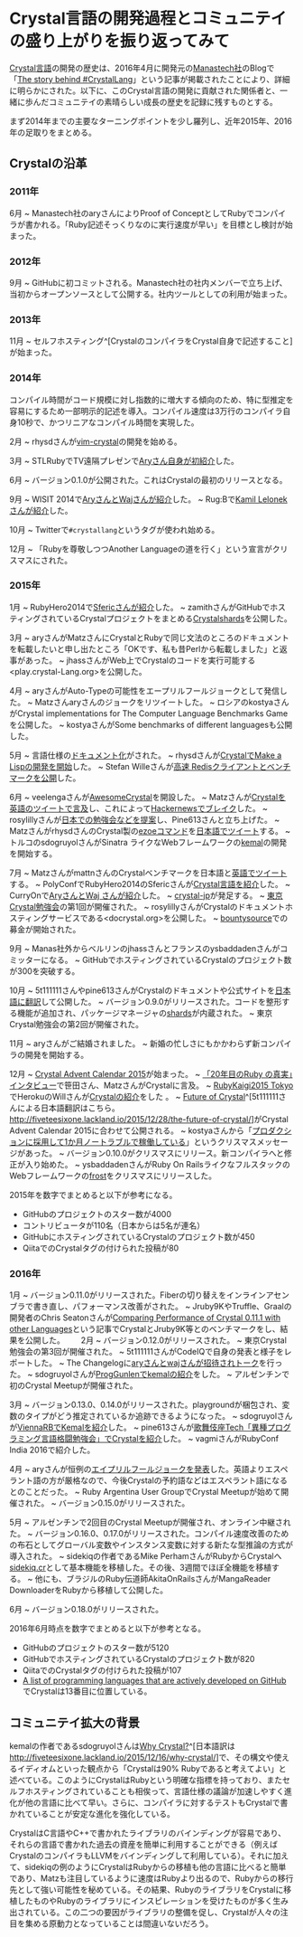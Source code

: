 # Crystal言語の開発過程とコミュニテイの盛り上がりを振り返ってみて

[Crystal言語](http://crystal-lang.org/)の開発の歴史は、2016年4月に開発元の[Manastech社](http://manas.com.ar/)のBlogで「[The story behind #CrystalLang](http://manas.com.ar/blog/2016/04/01/the-story-behind-crystal.html)」という記事が掲載されたことにより、詳細に明らかにされた。以下に、このCrystal言語の開発に貢献された関係者と、一緒に歩んだコミュニテイの素晴らしい成長の歴史を記録に残すものとする。

まず2014年までの主要なターニングポイントを少し羅列し、近年2015年、2016年の足取りをまとめる。

## Crystalの沿革

### 2011年

6月
  ~ Manastech社のaryさんによりProof of ConceptとしてRubyでコンパイラが書かれる。「Ruby記述そっくりなのに実行速度が早い」を目標とし検討が始まった。

### 2012年

9月
  ~ GitHubに初コミットされる。Manastech社の社内メンバーで立ち上げ、当初からオープンソースとして公開する。社内ツールとしての利用が始まった。

### 2013年

11月
  ~ セルフホスティング^[CrystalのコンパイラをCrystal自身で記述すること]が始まった。

### 2014年

コンパイル時間がコード規模に対し指数的に増大する傾向のため、特に型推定を容易にするため一部明示的記述を導入。コンパイル速度は3万行のコンパイラ自身10秒で、かつリニアなコンパイル時間を実現した。

2月
  ~ rhysdさんが[vim-crystal](https://github.com/rhysd/vim-crystal)の開発を始める。

3月
  ~ STLRubyでTV遠隔プレゼンで[Aryさん自身が初紹介](https://www.youtube.com/watch?v=8BdLttM26V0)した。

6月
  ~ バージョン0.1.0が公開された。これはCrystalの最初のリリースとなる。

9月
  ~ WISIT 2014で[AryさんとWajさんが紹介](https://www.youtube.com/watch?v=XGJh6rNAYfs)した。
  ~ Rug:Bで[Kamil Lelonekさんが紹介](http://www.slideshare.net/squixy/crystal-45694037)した。

10月
  ~ Twitterで`#crystallang`というタグが使われ始める。

12月
  ~ 「Rubyを尊敬しつつAnother Languageの道を行く」という宣言がクリスマスにされた。

### 2015年

1月
  ~ RubyHero2014で[Sfericさんが紹介](http://www.meetup.com/Strange-Group-Berlin/events/219492917/)した。
  ~ zamithさんがGitHubでホスティングされているCrystalプロジェクトをまとめる[Crystalshards](https://crystalshards.herokuapp.com/)を公開した。

3月
  ~ aryさんがMatzさんにCrystalとRubyで同じ文法のところのドキュメントを転載したいと申し出たところ「OKです、私も昔Perlから転載しました」と返事があった。
  ~ jhassさんがWeb上でCrystalのコードを実行可能する<play.crystal-Lang.org>を公開した。

4月
  ~ aryさんがAuto-Typeの可能性をエープリルフールジョークとして発信した。
  ~ Matzさんaryさんのジョークをリツイートした。
  ~ ロシアのkostyaさんがCrystal implementations for The Computer Language Benchmarks Gameを公開した。
  ~ kostyaさんがSome benchmarks of different languagesも公開した。

5月
  ~ 言語仕様の[ドキュメント化](http://crystal-lang.org/docs/)がされた。
  ~ rhysdさんが[CrystalでMake a Lispの開発を開始](http://rhysd.hatenablog.com/entry/2015/06/11/212141)した。
  ~ Stefan Willeさんが[高速 Redisクライアントとベンチマークを公開](http://www.stefanwille.com/2015/05/redis-clients-crystal-vs-ruby-vs-c-vs-go/)した。

6月
  ~ veelengaさんが[AwesomeCrystal](http://awesome-crystal.com/)を開設した。
  ~ Matzさんが[Crystalを英語のツイートで言及](https://twitter.com/matz_translated/status/610842797587976192)し、これによって[Hackernewsでブレイク](https://news.ycombinator.com/item?id=9669166)した。
  ~ rosylillyさんが[日本での勉強会などを提案](https://twitter.com/rosylilly/status/607543840052895744)し、Pine613さんと立ち上げた。
  ~ MatzさんがrhysdさんのCrystal製の[ezoeコマンド](https://github.com/rhysd/ezoe)を[日本語でツイート](https://twitter.com/yukihiro_matz/status/610842781091672064)する。
  ~ トルコのsdogruyolさんがSinatra ライクなWebフレームワークの[kemal](http://serdardogruyol.com/kemal/)の開発を開始する。

7月
  ~ MatzさんがmattnさんのCrystalベンチマークを日本語と[英語でツイート](https://twitter.com/matz_translated/status/611364736198967297)する。
  ~ PolyConfでRubyHero2014のSfericさんが[Crystal言語を紹介](https://www.youtube.com/watch?v=Ysm4IU4aWoQ)した。
  ~ CurryOnで[AryさんとWaj さんが紹介](http://2015.ecoop.org/event/curryon-crystal-a-programming-language-for-humans-and-computers)した。
  ~ [crystal-jp](http://crystal.connpass.com/)が発足する。
  ~ [東京Crystal勉強会](http://crystal.connpass.com/)の第1回が開催された。
  ~ rosylillyさんがCrystalのドキュメントホスティングサービスである<docrystal.org>を公開した。
  ~ [bountysource](https://salt.bountysource.com/teams/crystal-lang)での募金が開始された。

9月
  ~ Manas社外からベルリンのjhassさんとフランスのysbaddadenさんがコミッターになる。
  ~ GitHubでホスティングされているCrystalのプロジェクト数が300を突破する。

10月
  ~ 5t111111さんやpine613さんがCrystalのドキュメントや公式サイトを[日本語に翻訳](http://ja.crystal-lang.org)して公開した。
  ~ バージョン0.9.0がリリースされた。コードを整形する機能が追加され、パッケージマネージャの[shards](https://github.com/crystal-lang/shards)が内蔵された。
  ~ 東京Crystal勉強会の第2回が開催された。

11月
  ~ aryさんがご結婚されました。
  ~ 新婚の忙しさにもかかわらず新コンパイラの開発を開始する。

12月
  ~ [Crystal Advent Calendar 2015](http://www.adventar.org/calendars/800)が始まった。
  ~ [「20年目のRuby の真実」インタビュー](http://www.ipsj.or.jp/magazine/ruby.html)で笹田さん、MatzさんがCrystalに言及。
  ~ [RubyKaigi2015 Tokyo](http://rubykaigi.org/2015)でHerokuのWillさんが[Crystalの紹介](http://rubykaigi.org/2015/presentations/leinweber)をした 。
  ~ [Future of Crystal](http://crystal-lang.org/2015/12/24/the-future-of-crystal.html)^[5t111111さんによる日本語翻訳はこちら。<http://fiveteesixone.lackland.io/2015/12/28/the-future-of-crystal/>]がCrystal Advent Calendar 2015に合わせて公開される。
  ~ kostyaさんから「[プロダクションに採用して1か月ノートラブルで稼働している](https://groups.google.com/forum/?fromgroups#!topic/crystal-lang/fXTAMilSo_Q)」というクリスマスメッセージがあった。
  ~ バージョン0.10.0がクリスマスにリリース。新コンパイラへと修正が入り始めた。
  ~ ysbaddadenさんがRuby On RailsライクなフルスタックのWebフレームワークの[frost](https://github.com/ysbaddaden/frost)をクリスマスにリリースした。

2015年を数字でまとめると以下が参考になる。

  - GitHubのプロジェクトのスター数が4000
  - コントリビュータが110名（日本からは5名が連名）
  - GitHubにホスティングされているCrystalのプロジェクト数が450
  - QiitaでのCrystalタグの付けられた投稿が80

### 2016年

1月
  ~ バージョン0.11.0がリリースされた。Fiberの切り替えをインラインアセンブラで書き直し、パフォーマンス改善がされた。
  ~ Jruby9KやTruffle、Graalの開発者のChris Seatonさんが[Comparing Performance of Crystal 0.11.1 with other Languages](http://stefan-marr.de/downloads/crystal.html)という記事でCrystalとJruby9K等とのベンチマークをし、結果を公開した。　
　
2月
  ~ バージョン0.12.0がリリースされた。
  ~ 東京Crystal勉強会の第3回が開催された。
  ~ 5t111111さんがCodeIQで自身の発表と様子をレポートした。
  ~ The Changelogに[aryさんとwajさんが招待されトーク](https://changelog.com/192/)を行った。
  ~ sdogruyolさんが[ProgGunlenでkemalの紹介](http://slides.com/sdogruyol/crystal-2)をした。
  ~ アルゼンチンで初のCrystal Meetupが開催された。

3月
  ~ バージョン0.13.0、0.14.0がリリースされた。playgroundが梱包され、変数のタイプがどう推定されているか追跡できるようになった。
  ~ sdogruyolさんが[ViennaRBでKemalを紹介](http://slides.com/sdogruyol/building-web-apps-with-kemal)した。
  ~ pine613さんが[歌舞伎座Tech「異種プログラミング言語格闘勉強会」でCrystalを紹介](https://speakerdeck.com/pine613/crystal-yan-yu-falseshao-jie-ge-wu-ji-zuo-dot-tech-number-9)した。
  ~ vagmiさんがRubyConf India 2016で紹介した。

4月
  ~ aryさんが恒例の[エイプリルフールジョークを発表](https://github.com/crystal-lang/crystal/issues/2394)した。英語よりエスペラント語の方が厳格なので、今後Crystalの予約語などはエスペラント語になるとのことだった。
  ~ Ruby Argentina User GroupでCrystal Meetupが始めて開催された。
  ~ バージョン0.15.0がリリースされた。

5月
  ~ アルゼンチンで2回目のCrystal Meetupが開催され、オンライン中継された。
  ~ バージョン0.16.0、0.17.0がリリースされた。コンパイル速度改善のための布石としてグローバル変数やインスタンス変数に対する新たな型推論の方式が導入された。
  ~ sidekiqの作者であるMike PerhamさんがRubyからCrystalへ[sidekiq.cr](https://github.com/mperham/sidekiq.cr)として基本機能を移植した。その後、3週間でほぼ全機能を移植する。
  ~ 他にも、ブラジルのRuby伝道師AkitaOnRailsさんがMangaReader DownloaderをRubyから移植して公開した。

6月
  ~ バージョン0.18.0がリリースされた。

2016年6月時点を数字でまとめると以下が参考となる。

  - GitHubのプロジェクトのスター数が5120
  - GitHubでホスティングされているCrystalのプロジェクト数が820
  - QiitaでのCrystalタグの付けられた投稿が107
  - [A list of programming languages that are actively developed on GitHub](https://github.com/showcases/programming-languages)でCrystalは13番目に位置している。

## コミュニテイ拡大の背景

kemalの作者であるsdogruyolさんは[Why Crystal?](http://serdardogruyol.com/why-crystal)^[日本語訳は<http://fiveteesixone.lackland.io/2015/12/16/why-crystal/>]で、その構文や使えるイディオムといった観点から「Crystalは90% Rubyであると考えてよい」と述べている。このようにCrystalはRubyという明確な指標を持っており、またセルフホスティングされていることも相俟って、言語仕様の議論が加速しやすく進化が他の言語に比べて早い。さらに、コンパイラに対するテストもCrystalで書かれていることが安定な進化を強化している。

CrystalはC言語やC++で書かれたライブラリのバインディングが容易であり、それらの言語で書かれた過去の資産を簡単に利用することができる（例えばCrystalのコンパイラもLLVMをバインディングして利用している）。それに加えて、sidekiqの例のようにCrystalはRubyからの移植も他の言語に比べると簡単であり、Matzも注目しているように速度はRubyより出るので、Rubyからの移行先として強い可能性を秘めている。その結果、RubyのライブラリをCrystalに移植したものやRubyのライブラリにインスピレーションを受けたものが多く生み出されている。この二つの要因がライブラリの整備を促し、Crystalが人々の注目を集める原動力となっていることは間違いないだろう。
